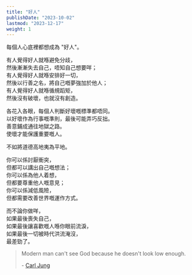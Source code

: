 ```yaml
---
title: "好人"
publishDate: "2023-10-02"
lastmod: "2023-12-17"
weight: 1
---
```


每個人心底裡都想成為 "好人"。<br/>

有人覺得好人就喺避免分歧，<br/>
然後漸漸失去自己，唔知自己想要咩；<br/>
有人覺得好人就喺安排好一切，<br/>
然後以行善之名，將自己嘅夢強加於他人；<br/>
有人覺得好人就喺循規蹈矩，<br/>
然後沒有破壞，也就沒有創造。<br/>

各花入各眼，每個人判斷好壞嘅標準都唔同。<br/>
以好壞作為行事嘅準則，最後可能弄巧反拙。<br/>
善意鋪成通往地獄之路。<br/>
使壞才能保護重要嘅人。<br/>

不如將道德高地夷為平地。<br/>

你可以係討厭衝突，<br/>
但都可以講出自己嘅想法；<br/>
你可以係為他人着想，<br/>
但都要尊重他人嘅意見；<br/>
你可以係減低風險，<br/>
但都需要改善世界嘅運作方式。<br/>

而不論你做咩，<br/>
如果最後喪失自己，<br/>
如果最後讓喜歡嘅人喺你眼前流淚，<br/>
如果最後一切被時代洪流淹沒，<br/>
最差勁了。<br/>

> Modern man can't see God because he doesn't look low enough.
>
> \- [Carl Jung](https://www.goodreads.com/quotes/10363722-modern-man-can-t-see-god-because-he-doesn-t-look-low)
